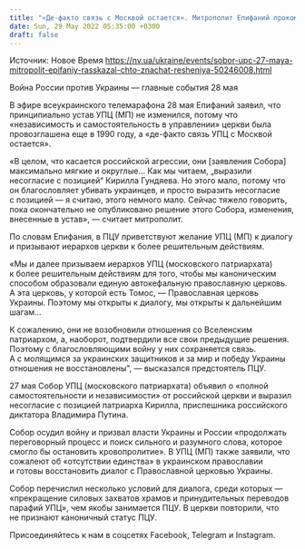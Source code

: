 ```yaml
---
title: "«Де-факто связь с Москвой остается». Митрополит Епифаний прокомментировал заявления Собора УПЦ (МП) о независимости"
date: Sun, 29 May 2022 05:35:00 +0300
draft: false
---
```

Источник: Новое Время https://nv.ua/ukraine/events/sobor-upc-27-maya-mitropolit-epifaniy-rasskazal-chto-znachat-resheniya-50246008.html


Война России против Украины — главные события 28 мая

 В эфире всеукраинского телемарафона 28 мая Епифаний заявил, что принципиально устав УПЦ (МП) не изменился, потому что «независимость и самостоятельность в управлении» церкви была провозглашена еще в 1990 году, а «де-факто связь УПЦ с Москвой остается».

«В целом, что касается российской агрессии, они [заявления Собора] максимально мягкие и округлые… Как мы читаем, „выразили несогласие с позицией“ Кирилла Гундяева. Но этого мало, потому что он благословляет убивать украинцев, и просто выразить несогласие с позицией — я считаю, этого немного мало. Сейчас тяжело говорить, пока окончательно не опубликовано решение этого Собора, изменения, внесенные в устав», — считает митрополит.

По словам Епифания, в ПЦУ приветствуют желание УПЦ (МП) к диалогу и призывают иерархов церкви к более решительным действиям.

«Мы и далее призываем иерархов УПЦ (московского патриархата) к более решительным действиям для того, чтобы мы каноническим способом образовали единую автокефальную православную церковь. А эта церковь, у которой есть Томос, — Православная церковь Украины. Поэтому мы открыты к диалогу, мы открыты к дальнейшим шагам…

К сожалению, они не возобновили отношения со Вселенским патриархом, а, наоборот, подтвердили все свои предыдущие решения. Поэтому с благословляющими войну у них сохраняется связь. А с молящимся за украинских защитников и за мир и победу Украины отношения не восстановлены", — высказался предстоятель ПЦУ.

 27 мая Собор УПЦ (московского патриархата) объявил о «полной самостоятельности и независимости» от российской церкви и выразил несогласие с позицией патриарха Кирилла, приспешника российского диктатора Владимира Путина.

Собор осудил войну и призвал власти Украины и России «продолжать переговорный процесс и поиск сильного и разумного слова, которое смогло бы остановить кровопролитие». В УПЦ (МП) также заявили, что сожалеют об «отсутствии единства» в украинском православии и готовы восстановить диалог с Православной церковью Украины.

Собор перечислил несколько условий для диалога, среди которых — «прекращение силовых захватов храмов и принудительных переводов парафий УПЦ», чем якобы занимается ПЦУ. В церкви повторили, что не признают каноничный статус ПЦУ.

Присоединяйтесь к нам в соцсетях Facebook, Telegram и Instagram.
